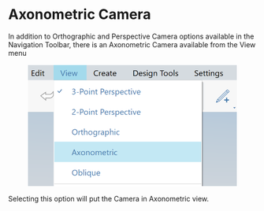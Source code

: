 # Axonometric Camera

In addition to Orthographic and Perspective Camera options available in the Navigation Toolbar, there is an Axonometric Camera available from the View menu

<figure><img src="../.gitbook/assets/AxonometricMenu (2).png" alt=""><figcaption></figcaption></figure>

Selecting this option will put the Camera in Axonometric view.

<figure><img src="../.gitbook/assets/Axonometric (1).png" alt=""><figcaption></figcaption></figure>
